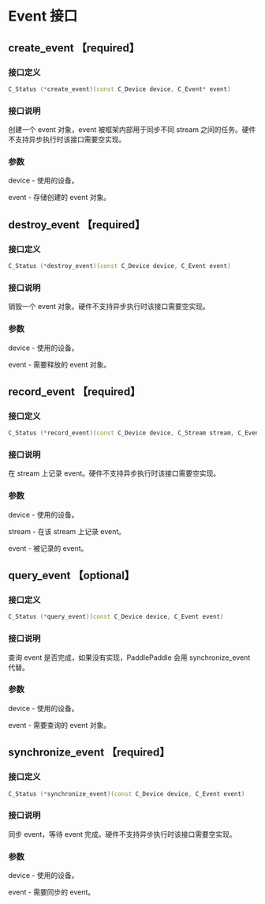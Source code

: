 # Event 接口

## create_event 【required】

### 接口定义

```c++
C_Status (*create_event)(const C_Device device, C_Event* event)
```

### 接口说明

创建一个 event 对象，event 被框架内部用于同步不同 stream 之间的任务。硬件不支持异步执行时该接口需要空实现。

### 参数

device - 使用的设备。

event - 存储创建的 event 对象。

## destroy_event 【required】

### 接口定义

```c++
C_Status (*destroy_event)(const C_Device device, C_Event event)
```

### 接口说明

销毁一个 event 对象。硬件不支持异步执行时该接口需要空实现。

### 参数

device - 使用的设备。

event - 需要释放的 event 对象。

## record_event 【required】

### 接口定义

```c++
C_Status (*record_event)(const C_Device device, C_Stream stream, C_Event event)
```

### 接口说明

在 stream 上记录 event。硬件不支持异步执行时该接口需要空实现。

### 参数

device - 使用的设备。

stream - 在该 stream 上记录 event。

event - 被记录的 event。

## query_event 【optional】

### 接口定义

```c++
C_Status (*query_event)(const C_Device device, C_Event event)
```

### 接口说明

查询 event 是否完成，如果没有实现，PaddlePaddle 会用 synchronize_event 代替。

### 参数

device - 使用的设备。

event - 需要查询的 event 对象。

## synchronize_event 【required】

### 接口定义

```c++
C_Status (*synchronize_event)(const C_Device device, C_Event event)
```

### 接口说明

同步 event，等待 event 完成。硬件不支持异步执行时该接口需要空实现。

### 参数

device - 使用的设备。

event - 需要同步的 event。
